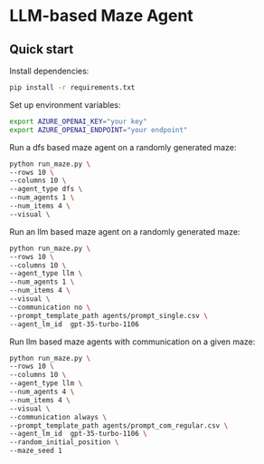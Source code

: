 # LLM-based Maze Agent

## Quick start
Install dependencies:

```bash
pip install -r requirements.txt
```

Set up environment variables:

```bash
export AZURE_OPENAI_KEY="your key"
export AZURE_OPENAI_ENDPOINT="your endpoint"
```

Run a dfs based maze agent on a randomly generated maze:

```bash
python run_maze.py \
--rows 10 \
--columns 10 \
--agent_type dfs \
--num_agents 1 \
--num_items 4 \
--visual \
```

Run an llm based maze agent on a randomly generated maze:

```bash
python run_maze.py \
--rows 10 \
--columns 10 \
--agent_type llm \
--num_agents 1 \
--num_items 4 \
--visual \
--communication no \
--prompt_template_path agents/prompt_single.csv \
--agent_lm_id  gpt-35-turbo-1106
```

Run llm based maze agents with communication on a given maze:

```bash
python run_maze.py \
--rows 10 \
--columns 10 \
--agent_type llm \
--num_agents 4 \
--num_items 4 \
--visual \
--communication always \
--prompt_template_path agents/prompt_com_regular.csv \
--agent_lm_id  gpt-35-turbo-1106 \
--random_initial_position \
--maze_seed 1
```